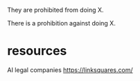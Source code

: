 They are prohibited from doing X.

There is a prohibition against doing X.



# resources
AI legal companies
https://linksquares.com/